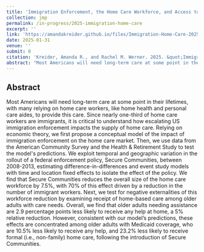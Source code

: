 ```yaml
---
title: 'Immigration Enforcement, the Home Care Workforce, and Access to Long-Term Care: Evidence from Secure Communities'
collection: jmp
permalink: /in-progress/2025-immigration-home-care
excerpt: ''
link: 'https://amandakreider.github.io/files/Immigration-Home-Care-2025.pdf'
date: 2025-01-31
venue: ''
submit: 0
citation: 'Kreider, Amanda R., and Rachel M. Werner. 2025. &quot;Immigration Enforcement, the Supply of Home Care Workers, and Access to Long-Term Care: Evidence from Secure Communities.&quot; Job market paper. University of Pennsylvania'
abstract: "Most Americans will need long-term care at some point in their lifetimes, with many relying on home care workers, like home health and personal care aides, to provide this care. Since nearly one-third of home care workers are immigrants, it is critical to understand how escalating US immigration enforcement impacts the supply of home care. Relying on economic theory, we first propose a conceptual model of the impact of immigration enforcement on the home care market. Then, we use data from the American Community Survey and the Health & Retirement Study to test the model's predictions. We exploit temporal and geographic variation in the rollout of a federal enforcement policy, Secure Communities, between 2008-2013, estimating difference-in-differences and event study models with time and location fixed effects to isolate the effect of the policy. We find that Secure Communities reduces the overall size of the home care workforce by 7.5%, with 70% of this effect driven by a reduction in the number of immigrant workers. Next, we test for negative externalities  of this workforce reduction by examining receipt of home-based care among older adults with care needs. Overall, we find that older adults needing assistance are 2.9 percentage points less likely to receive any help at home, a 5% relative reduction. However, consistent with our model’s predictions, these effects are concentrated among older adults with Medicaid coverage, who are 10.5% less likely to receive any help, and 23.2% less likely to receive formal (i.e., non-family) home care, following the introduction of Secure Communities."
---
```


## Abstract
Most Americans will need long-term care at some point in their lifetimes, with many relying on home care workers, like home health and personal care aides, to provide this care. Since nearly one-third of home care workers are immigrants, it is critical to understand how escalating US immigration enforcement impacts the supply of home care. Relying on economic theory, we first propose a conceptual model of the impact of immigration enforcement on the home care market. Then, we use data from the American Community Survey and the Health & Retirement Study to test the model's predictions. We exploit temporal and geographic variation in the rollout of a federal enforcement policy, Secure Communities, between 2008-2013, estimating difference-in-differences and event study models with time and location fixed effects to isolate the effect of the policy. We find that Secure Communities reduces the overall size of the home care workforce by 7.5%, with 70% of this effect driven by a reduction in the number of immigrant workers. Next, we test for negative externalities  of this workforce reduction by examining receipt of home-based care among older adults with care needs. Overall, we find that older adults needing assistance are 2.9 percentage points less likely to receive any help at home, a 5% relative reduction. However, consistent with our model’s predictions, these effects are concentrated among older adults with Medicaid coverage, who are 10.5% less likely to receive any help, and 23.2% less likely to receive formal (i.e., non-family) home care, following the introduction of Secure Communities.
